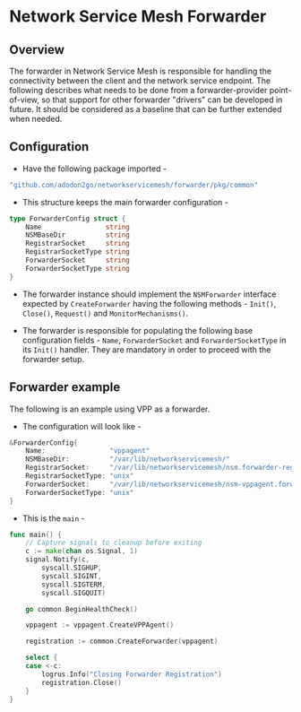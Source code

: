 # Network Service Mesh Forwarder

## Overview

The forwarder in Network Service Mesh is responsible for handling the connectivity between the client and the network service endpoint.
The following describes what needs to be done from a forwarder-provider point-of-view, so that support for other forwarder "drivers" can be developed in future.
It should be considered as a baseline that can be further extended when needed.

## Configuration

* Have the following package imported -

```go
"github.com/adodon2go/networkservicemesh/forwarder/pkg/common"
```

* This structure keeps the main forwarder configuration -

```go
type ForwarderConfig struct {
    Name                string
    NSMBaseDir          string
    RegistrarSocket     string
    RegistrarSocketType string
    ForwarderSocket     string
    ForwarderSocketType string
}
```

* The forwarder instance should implement the `NSMForwarder` interface expected by `CreateForwarder` having the following methods - `Init()`, `Close()`, `Request()` and `MonitorMechanisms()`.

* The forwarder is responsible for populating the following base configuration fields - `Name`, `ForwarderSocket` and `ForwarderSocketType` in its `Init()` handler. They are mandatory in order to proceed with the forwarder setup.

## Forwarder example

The following is an example using VPP as a forwarder.

* The configuration will look like -

```go
&ForwarderConfig{
    Name:                "vppagent"
    NSMBaseDir:          "/var/lib/networkservicemesh/"
    RegistrarSocket:     "/var/lib/networkservicemesh/nsm.forwarder-registrar.io.sock"
    RegistrarSocketType: "unix"
    ForwarderSocket:     "/var/lib/networkservicemesh/nsm-vppagent.forwarder.sock"
    ForwarderSocketType: "unix"
}
```

* This is the `main` -

```go
func main() {
    // Capture signals to cleanup before exiting
    c := make(chan os.Signal, 1)
    signal.Notify(c,
        syscall.SIGHUP,
        syscall.SIGINT,
        syscall.SIGTERM,
        syscall.SIGQUIT)

    go common.BeginHealthCheck()

    vppagent := vppagent.CreateVPPAgent()

    registration := common.CreateForwarder(vppagent)

    select {
    case <-c:
        logrus.Info("Closing Forwarder Registration")
        registration.Close()
    }
}
```
